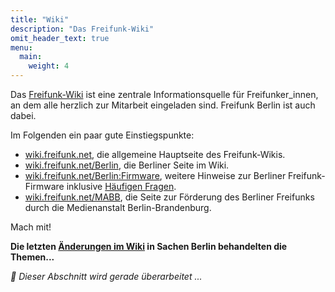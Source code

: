 ```yaml
---
title: "Wiki"
description: "Das Freifunk-Wiki"
omit_header_text: true
menu:
  main:
    weight: 4
---
```


Das [Freifunk-Wiki](https://wiki.freifunk.net/) ist eine zentrale
Informationsquelle für Freifunker\_innen, an dem alle herzlich zur
Mitarbeit eingeladen sind. Freifunk Berlin ist auch dabei.

Im Folgenden ein paar gute Einstiegspunkte:

- [wiki.freifunk.net](https://wiki.freifunk.net/), die allgemeine Hauptseite des Freifunk-Wikis.
- [wiki.freifunk.net/Berlin](https://wiki.freifunk.net/Berlin), die Berliner Seite im Wiki.
- [wiki.freifunk.net/Berlin:Firmware](https://wiki.freifunk.net/Berlin:Firmware), weitere Hinweise zur Berliner Freifunk-Firmware inklusive [Häufigen Fragen](https://wiki.freifunk.net/Berlin:FAQ).
- [wiki.freifunk.net/MABB](https://wiki.freifunk.net/MABB), die Seite zur Förderung des Berliner Freifunks durch die Medienanstalt Berlin-Brandenburg.

Mach mit!

**Die letzten [Änderungen im Wiki](https://wiki.freifunk.net/index.php?title=Spezial:Letzte_%C3%84nderungen&amp;days=30&amp;from=&amp;limit=500) in Sachen Berlin behandelten die Themen...**  

_🚧  Dieser Abschnitt wird gerade überarbeitet ..._
